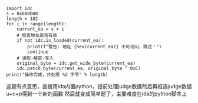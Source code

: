 ```
import idc
s = 0x600b00
length = 182
for i in range(length):
    current_ea = s + i
    # 检查地址是否有效
    if not idc.is_loaded(current_ea):
        print(f"警告: 地址 {hex(current_ea)} 不可访问，跳过！")
        continue
    # 读取-解密-写入
    original_byte = idc.get_wide_byte(current_ea)
    idc.patch_byte(current_ea, original_byte ^ 0xC)
print("操作完成，共处理 %d 字节" % length)
```
这题有点意思，直接用ida内置python，提前处理judge数据然后再框选judge数据u+c+p得到一个新的函数
然后就变成简单题了，主要难度在ida的python脚本上